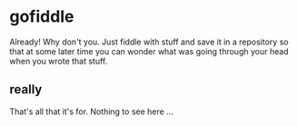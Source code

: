 # gofiddle
Already! Why don't you. Just fiddle with stuff and save it in a repository so that
at some later time you can wonder what was going through your head when you
wrote that stuff.
## really
That's all that it's for. Nothing to see here ...
